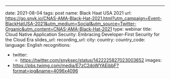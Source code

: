 ---
date: 2021-08-04
tags: post
name: Black Haat USA 2021
url: https://go.snyk.io/CNAS-AMA-Black-Hat-2021.html?utm_campaign=Event-BlackHatUSA-2021&utm_medium=Social&utm_source=Twitter-Organic&utm_content=CNAS-AMA-Black-Hat-2021
type: webinar
title: Cloud Native Application Security: Embracing Developer-First Security for the Cloud Era
slides_url: 
recording_url: 
city: 
country: 
country_code: 
language: English
recognitions:
  - twitter:
    - https://twitter.com/snyksec/status/1422225827023003652
images:
  - https://pbs.twimg.com/media/E7zC2doWYAEibbF?format=jpg&name=4096x4096
